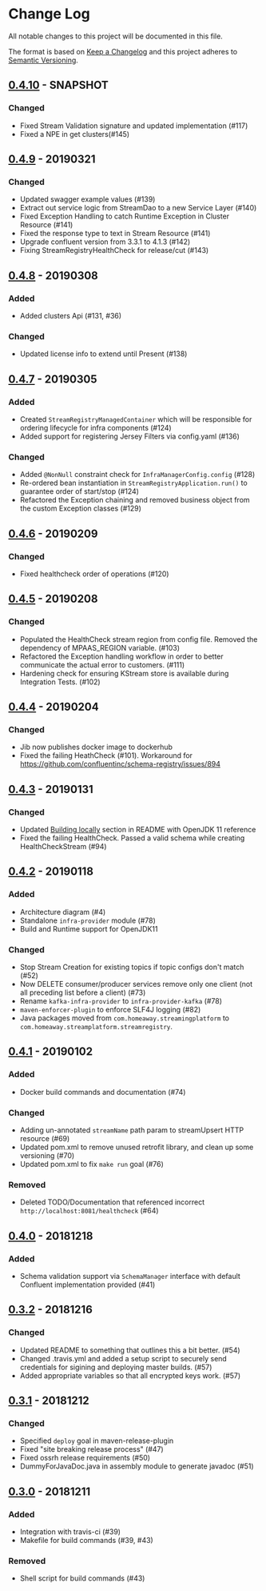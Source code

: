 # Change Log
All notable changes to this project will be documented in this file.

The format is based on [Keep a Changelog](http://keepachangelog.com/en/1.0.0/)
and this project adheres to [Semantic Versioning](http://semver.org/spec/v2.0.0.html).

## [0.4.10] - SNAPSHOT
### Changed
- Fixed Stream Validation signature and updated implementation (#117)
- Fixed a NPE in get clusters(#145)

## [0.4.9] - 20190321
### Changed
- Updated swagger example values (#139)
- Extract out service logic from StreamDao to a new Service Layer (#140)
- Fixed Exception Handling to catch Runtime Exception in Cluster Resource (#141)
- Fixed the response type to text in Stream Resource (#141)
- Upgrade confluent version from 3.3.1 to 4.1.3 (#142)
- Fixing StreamRegistryHealthCheck for release/cut (#143)

## [0.4.8] - 20190308
### Added
- Added clusters Api (#131, #36) 

### Changed
- Updated license info to extend until Present (#138)

## [0.4.7] - 20190305
### Added
- Created `StreamRegistryManagedContainer` which will be responsible for ordering lifecycle for infra components (#124)
- Added support for registering Jersey Filters via config.yaml (#136)

### Changed
- Added `@NonNull` constraint check for `InfraManagerConfig.config` (#128)
- Re-ordered bean instantiation in `StreamRegistryApplication.run()` to guarantee order of start/stop (#124)
- Refactored the Exception chaining and removed business object from the custom Exception classes (#129)

## [0.4.6] - 20190209
### Changed
- Fixed healthcheck order of operations (#120)

## [0.4.5] - 20190208
### Changed
- Populated the HealthCheck stream region from config file. Removed the dependency of MPAAS_REGION variable. (#103)
- Refactored the Exception handling workflow in order to better communicate the actual error to customers. (#111)
- Hardening check for ensuring KStream store is available during Integration Tests. (#102)

## [0.4.4] - 20190204
### Changed
- Jib now publishes docker image to dockerhub
- Fixed the failing HeathCheck (#101). Workaround for https://github.com/confluentinc/schema-registry/issues/894

## [0.4.3] - 20190131
### Changed
- Updated [Building locally](https://github.com/homeaway/stream-registry#building-locally) section in README with OpenJDK 11 reference
- Fixed the failing HealthCheck. Passed a valid schema while creating HealthCheckStream (#94)

## [0.4.2] - 20190118
### Added
- Architecture diagram (#4)
- Standalone `infra-provider` module (#78)
- Build and Runtime support for OpenJDK11

### Changed
- Stop Stream Creation for existing topics if topic configs don't match (#52)
- Now DELETE consumer/producer services remove only one client (not all preceding list before a client) (#73)
- Rename `kafka-infra-provider` to `infra-provider-kafka` (#78)
- `maven-enforcer-plugin` to enforce SLF4J logging (#82)
- Java packages moved from `com.homeaway.streamingplatform` to `com.homeaway.streamplatform.streamregistry`.

## [0.4.1] - 20190102
### Added
- Docker build commands and documentation (#74)

### Changed
- Adding un-annotated `streamName` path param to streamUpsert HTTP resource (#69)
- Updated pom.xml to remove unused retrofit library, and clean up some versioning (#70)
- Updated pom.xml to fix `make run` goal (#76)

### Removed
- Deleted TODO/Documentation that referenced incorrect `http://localhost:8081/healthcheck` (#64)

## [0.4.0] - 20181218
### Added
- Schema validation support via `SchemaManager` interface with default Confluent implementation provided (#41)

## [0.3.2] - 20181216
### Changed
- Updated README to something that outlines this a bit better. (#54)
- Changed .travis.yml and added a setup script to securely send credentials for sigining and deploying master builds. (#57)
- Added appropriate variables so that all encrypted keys work. (#57)

## [0.3.1] - 20181212
### Changed
- Specified `deploy` goal in maven-release-plugin
- Fixed "site breaking release process" (#47)
- Fixed ossrh release requirements  (#50)
- DummyForJavaDoc.java in assembly module to generate javadoc (#51)

## [0.3.0] - 20181211
### Added
- Integration with travis-ci (#39)
- Makefile for build commands (#39, #43)

### Removed
- Shell script for build commands (#43)

[0.4.10]: https://github.com/HomeAway/stream-registry/compare/v0.4.9...v0.4.10
[0.4.9]: https://github.com/HomeAway/stream-registry/compare/v0.4.8...v0.4.9
[0.4.8]: https://github.com/HomeAway/stream-registry/compare/v0.4.7...v0.4.8
[0.4.7]: https://github.com/HomeAway/stream-registry/compare/v0.4.6...v0.4.7
[0.4.6]: https://github.com/HomeAway/stream-registry/compare/v0.4.5...v0.4.6
[0.4.5]: https://github.com/HomeAway/stream-registry/compare/v0.4.4...v0.4.5
[0.4.4]: https://github.com/HomeAway/stream-registry/compare/v0.4.3...v0.4.4
[0.4.3]: https://github.com/HomeAway/stream-registry/compare/v0.4.2...v0.4.3
[0.4.2]: https://github.com/HomeAway/stream-registry/compare/v0.4.1...v0.4.2
[0.4.1]: https://github.com/HomeAway/stream-registry/compare/v0.4.0...v0.4.1
[0.4.0]: https://github.com/HomeAway/stream-registry/compare/v0.3.2...v0.4.0
[0.3.2]: https://github.com/HomeAway/stream-registry/compare/v0.3.1...v0.3.2
[0.3.1]: https://github.com/HomeAway/stream-registry/compare/v0.3.0...v0.3.1
[0.3.0]: https://github.com/HomeAway/stream-registry/compare/v0.2.42...v0.3.0
